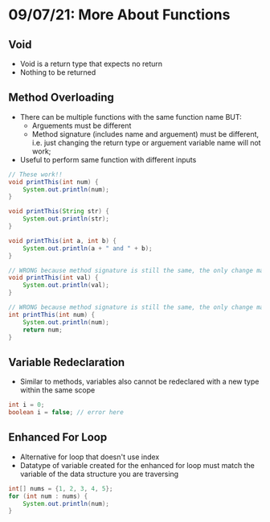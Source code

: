 # 09/07/21: More About Functions

## Void
- Void is a return type that expects no return 
- Nothing to be returned

## Method Overloading 
- There can be multiple functions with the same function name BUT:
  - Arguements must be different 
  - Method signature (includes name and arguement) must be different, i.e. just changing the return type or arguement variable name will not work;
- Useful to perform same function with different inputs 

```java
// These work!!
void printThis(int num) {
    System.out.println(num);
}

void printThis(String str) {
    System.out.println(str);
}

void printThis(int a, int b) {
    System.out.println(a + " and " + b);
}

// WRONG because method signature is still the same, the only change made was the arguement variable name
void printThis(int val) {
    System.out.println(val);
}

// WRONG because method signature is still the same, the only change made was the return type
int printThis(int num) {
    System.out.println(num);
    return num;
} 
```
## Variable Redeclaration
- Similar to methods, variables also cannot be redeclared with a new type within the same scope

```java
int i = 0;
boolean i = false; // error here
```

## Enhanced For Loop
- Alternative for loop that doesn't use index 
- Datatype of variable created for the enhanced for loop must match the variable of the data structure you are traversing 
```java
int[] nums = {1, 2, 3, 4, 5};
for (int num : nums) {
    System.out.println(num);
}
```